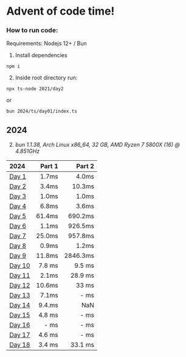 # Advent of code time!

### How to run code:

Requirements: Nodejs 12+ / Bun

1. Install dependencies

```
npm i
```

2. Inside root directory run:

```
npx ts-node 2021/day2
```

or

```
bun 2024/ts/day01/index.ts
```

## 2024
2. *bun 1.1.38, Arch Linux x86_64, 32 GB, AMD Ryzen 7 5800X (16) @ 4.851GHz*

| 2024 | Part 1 | Part 2 |
| :--- | ---: | ---: |
| [Day 1](/2024/ts/day01/index.ts) | 1.7ms  | 4.0ms  |
| [Day 2](/2024/ts/day02/index.ts) | 3.4ms  | 10.3ms  |
| [Day 3](/2024/ts/day03/index.ts) | 1.0ms  | 1.0ms  |
| [Day 4](/2024/ts/day04/index.ts) | 6.8ms  | 3.6ms  |
| [Day 5](/2024/ts/day05/index.ts) | 61.4ms  | 690.2ms  |
| [Day 6](/2024/ts/day06/index.ts) | 1.1ms  | 926.5ms  |
| [Day 7](/2024/ts/day07/index.ts) | 25.0ms  | 957.8ms  |
| [Day 8](/2024/ts/day08/index.ts) | 0.9ms  | 1.2ms  |
| [Day 9](/2024/ts/day09/index.ts) | 11.8ms  | 2846.3ms  |
| [Day 10](/2024/ts/day10/index.ts) | 7.8 ms | 9.5 ms |
| [Day 11](/2024/ts/day11/index.ts) | 2.1ms | 28.9 ms |
| [Day 12](/2024/ts/day12/index.ts) | 10.6ms | 33 ms |
| [Day 13](/2024/ts/day13/index.ts) | 7.1ms | - ms |
| [Day 14](/2024/ts/day14/index.ts) | 9.4.ms | NaN |
| [Day 15](/2024/ts/day15/index.ts) | 4.8 ms | - ms |
| [Day 16](/2024/ts/day16/index.ts) | - ms | - ms |
| [Day 17](/2024/ts/day17/index.ts) | 4.6 ms | - ms |
| [Day 18](/2024/ts/day18/index.ts) | 3.4 ms | 33.1 ms |
